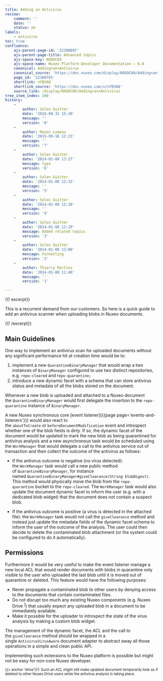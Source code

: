```yaml
---
title: Adding an Antivirus
review:
    comment: ''
    date: ''
    status: ok
labels:
    - antivirus
toc: true
confluence:
    ajs-parent-page-id: '22380897'
    ajs-parent-page-title: Advanced topics
    ajs-space-key: NXDOC60
    ajs-space-name: Nuxeo Platform Developer Documentation — 6.0
    canonical: Adding+an+Antivirus
    canonical_source: 'https://doc.nuxeo.com/display/NXDOC60/Adding+an+Antivirus'
    page_id: '22380701'
    shortlink: nYBVAQ
    shortlink_source: 'https://doc.nuxeo.com/x/nYBVAQ'
    source_link: /display/NXDOC60/Adding+an+Antivirus
tree_item_index: 200
history:
    -
        author: Solen Guitter
        date: '2016-08-31 15:30'
        message: ''
        version: '8'
    -
        author: Manon Lumeau
        date: '2015-09-16 12:23'
        message: ''
        version: '7'
    -
        author: Solen Guitter
        date: '2014-01-08 13:27'
        message: typo
        version: '6'
    -
        author: Solen Guitter
        date: '2014-01-08 12:32'
        message: ''
        version: '5'
    -
        author: Solen Guitter
        date: '2014-01-08 12:30'
        message: ''
        version: '4'
    -
        author: Solen Guitter
        date: '2014-01-08 12:29'
        message: Added related topics
        version: '3'
    -
        author: Solen Guitter
        date: '2014-01-08 12:00'
        message: Formatting
        version: '2'
    -
        author: Thierry Martins
        date: '2014-01-08 11:40'
        message: ''
        version: '1'

---
```

{{! excerpt}}

This is a recurrent demand from our customers. So here is a quick guide to add an antivirus scanner when uploading blobs in Nuxeo documents.

{{! /excerpt}}

## Main Guidelines

One way to implement an antivirus scan for uploaded documents without any significant performance hit at creation time would be to:

1.  implement a new&nbsp;`QuarantineBinaryManager`&nbsp;that would wrap a two instances of&nbsp;`BinaryManager`&nbsp;configured to use two distinct repositories, e.g.&nbsp;`repo-cleared`&nbsp;and r`epo-quarantine;`
2.  introduce a new dynamic facet with a schema that can store antivirus status and metadata of all the blobs stored on the document.

Whenever a new blob is uploaded and attached to a Nuxeo document the&nbsp;`QuarantineBinaryManager`&nbsp;would first delegate the insertion to the&nbsp;`repo-quarantine`&nbsp;instance of&nbsp;`BinaryManager`.

A new Nuxeo synchronous core&nbsp;[event listener]({{page page='events-and-listeners'}})&nbsp;would also react to the&nbsp;`aboutToCreate`&nbsp;or&nbsp;`beforeDocumentModification`&nbsp;event and introspect whether one of the blob fields is dirty. If so, the dynamic facet of the document would be updated to mark the new blob as being quarantined for antivirus analysis and a new asynchronous task would be scheduled using the&nbsp;`WorkManager`&nbsp;that would delegate a call to the antivirus service out of transaction and then collect the outcome of the antivirus as follows:

*   If the antivirus outcome is negative (no virus detected): the&nbsp;`WorkManager`&nbsp;task would call a new public method of&nbsp;`QuarantineBinaryManager`, for instance named&nbsp;`QuarantineBinaryManager#giveClearance(String blobDigest)`. This method would physically move the blob from the&nbsp;`repo-quarantine`&nbsp;bucket to the&nbsp;`repo-cleared`. The&nbsp;`WorkManager`&nbsp;task would also update the document dynamic facet to inform the user (e.g. with a dedicated blob widget) that the document does not contain a suspect blob.

*   If the antivirus outcome is positive (a virus is detected in the attached file): the&nbsp;`WorkManager`&nbsp;task would not call the&nbsp;`giveClearance`&nbsp;method and instead just update the metadata fields of the dynamic facet schema to inform the user of the outcome of the analysis. The user could then decide to delete the contaminated blob attachment (or the system could be configured to do it automatically).

## Permissions

Furthermore it would be very useful to make the event listener manage a new local ACL that would render documents with blobs in quarantine only visible to the user who uploaded the last blob until it is moved out of quarantine or deleted. This feature would have the following purposes:

*   Never propagate a contaminated blob to other users by denying access to the documents that contain contaminated files.
*   Do not disrupt too much any existing Nuxeo components (e.g. Nuxeo Drive <sup><span class="error">[1](#drive)</span></sup>) that usually expect any uploaded blob in a document to be immediately available.
*   Make it possible for the uploader to introspect the state of the virus analysis by making a custom blob widget.

The management of the dynamic facet, the ACL and the call to the&nbsp;`giveClearance`&nbsp;method should be wrapped in a single&nbsp;`AntivirusVirusAware`&nbsp;document adapter to abstract away all those operations in a simple and clean public API.

Implementing such extensions to the Nuxeo platform is possible but might not be easy for non-core Nuxeo developer.

<sub><span class="error">{{> anchor 'drive'}}1</span>: Such an ACL might still make updated document temporarily look as if deleted to other Nuxeo Drive users while the antivirus analysis is taking place.</sub>
